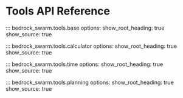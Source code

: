 # Tools API Reference

::: bedrock_swarm.tools.base
    options:
      show_root_heading: true
      show_source: true

::: bedrock_swarm.tools.calculator
    options:
      show_root_heading: true
      show_source: true

::: bedrock_swarm.tools.time
    options:
      show_root_heading: true
      show_source: true

::: bedrock_swarm.tools.planning
    options:
      show_root_heading: true
      show_source: true 
